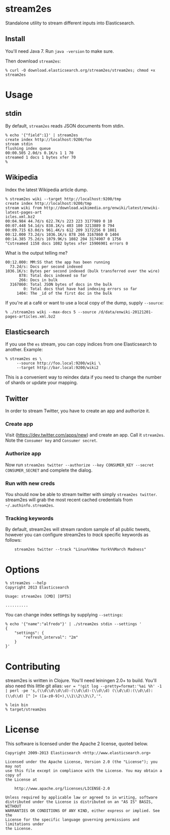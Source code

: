 # stream2es

Standalone utility to stream different inputs into Elasticsearch.

## Install

You'll need Java 7.  Run `java -version` to make sure.

Then download `stream2es`:

    % curl -O download.elasticsearch.org/stream2es/stream2es; chmod +x stream2es

# Usage

## stdin

By default, `stream2es` reads JSON documents from stdin.

    % echo '{"field":1}' | stream2es
    create index http://localhost:9200/foo
    stream stdin
    flushing index queue
    00:00.505 2.0d/s 0.1K/s 1 1 70
    streamed 1 docs 1 bytes xfer 70
    %

## Wikipedia

Index the latest Wikipedia article dump.

    % stream2es wiki --target http://localhost:9200/tmp
    create index http://localhost:9200/tmp
    stream wiki from http://download.wikimedia.org/enwiki/latest/enwiki-latest-pages-art
    icles.xml.bz2
    00:04.984 44.7d/s 622.7K/s 223 223 3177989 0 10
    00:07.448 54.1d/s 838.1K/s 403 180 3213889 0 794
    00:09.715 63.0d/s 961.4K/s 612 209 3172256 0 1081
    00:12.000 73.2d/s 1036.1K/s 878 266 3167860 0 1404
    00:14.385 75.2d/s 1079.9K/s 1082 204 3174907 0 1756
    ^Cstreamed 1158 docs 1082 bytes xfer 15906901 errors 0

What is the output telling me?

    00:12.000: MM:SS that the app has been running
      73.2d/s: Docs per second indexed
    1036.1K/s: Bytes per second indexed (bulk transferred over the wire)
          878: Total docs indexed so far
          266: Docs in bulk
      3167860: Total JSON bytes of docs in the bulk
            0: Total docs that have had indexing errors so far
         1404: The _id of the first doc in the bulk

If you're at a café or want to use a local copy of the dump, supply `--source`:

    % ./stream2es wiki --max-docs 5 --source /d/data/enwiki-20121201-pages-articles.xml.bz2

## Elasticsearch

If you use the `es` stream, you can copy indices from one Elasticsearch to another.  Example:

    % stream2es es \
         --source http://foo.local:9200/wiki \
         --target http://bar.local:9200/wiki2

This is a convenient way to reindex data if you need to change the number of shards or update your mapping.

## Twitter

In order to stream Twitter, you have to create an app and authorize it.

### Create app

Visit (https://dev.twitter.com/apps/new) and create an app.  Call it `stream2es`.  Note the `Consumer key` and `Consumer secret`.

### Authorize app

Now run `stream2es twitter --authorize --key CONSUMER_KEY --secret CONSUMER_SECRET` and complete the dialog.

### Run with new creds

You should now be able to stream twitter with simply `stream2es twitter`.  stream2es will grab the most recent cached credentials from `~/.authinfo.stream2es`.

### Tracking keywords

By default, stream2es will stream random sample of all public tweets, however
you can configure stream2es to _track_ specific keywords as follows:

    	stream2es twitter --track "Linux%%New York%%March Madness"

# Options

    % stream2es --help
    Copyright 2013 Elasticsearch

    Usage: stream2es [CMD] [OPTS]

    ..........


You can change index settings by supplying `--settings`:

    % echo '{"name":"alfredo"}' | ./stream2es stdin --settings '
    {
        "settings": {
            "refresh_interval": "2m"
        }
    }'

# Contributing

stream2es is written in Clojure.  You'll need leiningen 2.0+ to build.  You'll also need this little git alias: `ver = "!git log --pretty=format:'%ai %h' -1 | perl -pe 's,(\\d\\d\\d\\d)-(\\d\\d)-(\\d\\d) (\\d\\d):(\\d\\d):(\\d\\d) [^ ]+ ([a-z0-9]+),\\1\\2\\3\\7,'"`.

    % lein bin
    % target/stream2es

# License

This software is licensed under the Apache 2 license, quoted below.

    Copyright 2009-2013 Elasticsearch <http://www.elasticsearch.org>

    Licensed under the Apache License, Version 2.0 (the "License"); you may not
    use this file except in compliance with the License. You may obtain a copy of
    the License at

        http://www.apache.org/licenses/LICENSE-2.0

    Unless required by applicable law or agreed to in writing, software
    distributed under the License is distributed on an "AS IS" BASIS, WITHOUT
    WARRANTIES OR CONDITIONS OF ANY KIND, either express or implied. See the
    License for the specific language governing permissions and limitations under
    the License.
